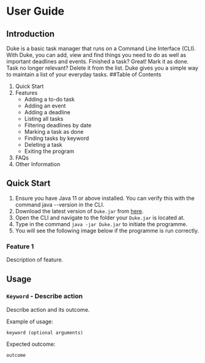 # User Guide
## Introduction
Duke is a basic task manager that runs on a Command Line Interface
(CLI). With Duke, you can add, view and find things you need to do 
as well as important deadlines and events. Finished a task? Great! 
Mark it as done. Task no longer relevant? Delete it from the list. 
Duke gives you a simple way to maintain a list of your everyday 
tasks.
##Table of Contents
1. Quick Start
2. Features
   * Adding a to-do task
   * Adding an event
   * Adding a deadline
   * Listing all tasks
   * Filtering deadlines by date
   * Marking a task as done
   * Finding tasks by keyword
   * Deleting a task
   * Exiting the program
3. FAQs
4. Other Information
## Quick Start
1. Ensure you have Java 11 or above installed. You can verify this with the command java --version in the CLI.
2. Download the latest version of `Duke.jar` from [here](https://github.com/e00426142/ip/releases). 
3. Open the CLI and navigate to the folder your `Duke.jar` is located at.
4. Type in the command `java -jar Duke.jar` to initiate the programme.
5. You will see the following image below if the programme is run correctly.

### Feature 1 
Description of feature.

## Usage

### `Keyword` - Describe action

Describe action and its outcome.

Example of usage: 

`keyword (optional arguments)`

Expected outcome:

`outcome`
